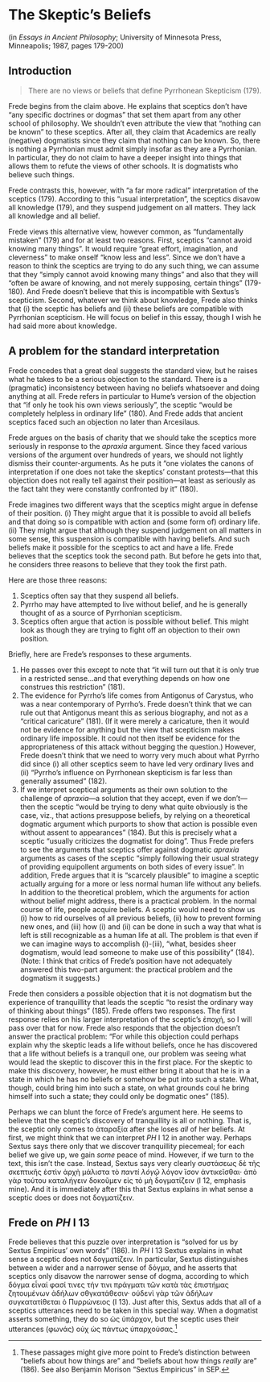 # The Skeptic’s Beliefs
(in *Essays in Ancient Philosophy*; University of Minnesota Press, Minneapolis; 1987, pages 179-200)

## Introduction

> There are no views or beliefs that define Pyrrhonean Skepticism (179).

Frede begins from the claim above. He explains that sceptics don’t have “any specific doctrines or dogmas” that set them apart from any other school of philosophy. We shouldn’t even attribute the view that “nothing can be known” to these sceptics. After all, they claim that Academics are really (negative) dogmatists since they claim that nothing can be known. So, there is nothing a Pyrrhonian must admit simply insofar as they are a Pyrrhonian. In particular, they do not claim to have a deeper insight into things that allows them to refute the views of other schools. It is dogmatists who believe such things.

Frede contrasts this, however, with “a far more radical” interpretation of the sceptics (179). According to this “usual interpretation”, the sceptics disavow all knowledge (179), and they suspend judgement on all matters. They lack all knowledge and all belief.

Frede views this alternative view, however common, as “fundamentally mistaken” (179) and for at least two reasons. First, sceptics “cannot avoid knowing many things”. It would require “great effort, imagination, and cleverness” to make onself “know less and less”. Since we don’t have a reason to think the sceptics are trying to do any such thing, we can assume that they “simply cannot avoid knowing many things” and also that they will “often be aware of knowing, and not merely supposing, certain things” (179-180). And Frede doesn’t believe that this is incompatible with Sextus’s scepticism. Second, whatever we think about knowledge, Frede also thinks that (i) the sceptic has beliefs and (ii) these beliefs are compatible with Pyrrhonian scepticism. He will focus on belief in this essay, though I wish he had said more about knowledge.

## A problem for the standard interpretation

Frede concedes that a great deal suggests the standard view, but he raises what he takes to be a serious objection to the standard. There is a (pragmatic) inconsistency between having no beliefs whatsoever and doing anything at all. Frede refers in particular to Hume’s version of the objection that “if only he took his own views seriously”, the sceptic “would be completely helpless in ordinary life” (180). And Frede adds that ancient sceptics faced such an objection no later than Arcesilaus.

Frede argues on the basis of charity that we should take the sceptics more seriously in response to the *apraxia* argument. Since they faced various versions of the argument over hundreds of years, we should not lightly dismiss their counter-arguments. As he puts it “one violates the canons of interpretation if one does not take the skeptics’ constant protests—that this objection does not really tell against their position—at least as seriously as the fact taht they were constantly confronted by it” (180).

Frede imagines two different ways that the sceptics might argue in defense of their position. (i) They might argue that it is possible to avoid all beliefs and that doing so is compatible with action and (some form of) ordinary life. (ii) They might argue that although they suspend judgement on all matters in some sense, this suspension is compatible with having beliefs. And such beliefs make it possible for the sceptics to act and have a life. Frede believes that the sceptics took the second path. But before he gets into that, he considers three reasons to believe that they took the first path.

Here are those three reasons:

1. Sceptics often say that they suspend all beliefs.
1. Pyrrho may have attempted to live without belief, and he is generally thought of as a source of Pyrrhonian scepticism.
1. Sceptics often argue that action is possible without belief. This might look as though they are trying to fight off an objection to their own position.

Briefly, here are Frede’s responses to these arguments.

1. He passes over this except to note that “it will turn out that it is only true in a restricted sense...and that everything depends on how one construes this restriction” (181).
1. The evidence for Pyrrho’s life comes from Antigonus of Carystus, who was a near contemporary of Pyrrho’s. Frede doesn’t think that we can rule out that Antigonus meant this as serious biography, and not as a “critical caricature” (181). (If it were merely a caricature, then it would not be evidence for anything but the view that scepticism makes ordinary life impossible. It could not then itself be evidence for the appropriateness of this attack without begging the question.) However, Frede doesn’t think that we need to worry very much about what Pyrrho did since (i) all other sceptics seem to have led very ordinary lives and (ii) “Pyrrho’s influence on Pyrrhonean skepticism is far less than generally assumed” (182).
1. If we interpret sceptical arguments as their own solution to the challenge of *apraxia*—a solution that they accept, even if we don’t—then the sceptic “would be trying to deny what quite obviously is the case, viz., that actions presuppose beliefs, by relying on a theoretical dogmatic argument which purports to show that action is possible even without assent to appearances” (184). But this is precisely what a sceptic “usually criticizes the dogmatist for doing”. Thus Frede prefers to see the arguments that sceptics offer against dogmatic *apraxia* arguments as cases of the sceptic “simply following their usual strategy of providing equipollent arguments on both sides of every issue”. In addition, Frede argues that it is “scarcely plausible” to imagine a sceptic actually arguing for a more or less normal human life without any beliefs. In addition to the theoretical problem, which the arguments for action without belief might address, there is a practical problem. In the normal course of life, people acquire beliefs. A sceptic would need to show us (i) how to rid ourselves of all previous beliefs, (ii) how to prevent forming new ones, and (iii) how (i) and (ii) can be done in such a way that what is left is still recognizable as a human life at all. The problem is that even if we can imagine ways to accomplish (i)-(iii), “what, besides sheer dogmatism, would lead someone to make use of this possibility” (184). (Note: I think that critics of Frede’s position have not adequately answered this two-part argument: the practical problem and the dogmatism it suggests.)

Frede then considers a possible objection that it is not dogmatism but the experience of tranquillity that leads the sceptic “to resist the ordinary way of thinking about things” (185). Frede offers two responses. The first response relies on his larger interpretation of the sceptic’s ἐποχή, so I will pass over that for now. Frede also responds that the objection doesn’t answer the practical problem: “For while this objection could perhaps explain why the skeptic leads a life without beliefs, once he has discovered that a life without beliefs is a tranquil one, our problem was seeing what would lead the skeptic to discover this in the first place. For the skeptic to make this discovery, however, he must either bring it about that he is in a state in which he has no beliefs or somehow be put into such a state. What, though, could bring him into such a state, on what grounds coul he bring himself into such a state; they could only be dogmatic ones” (185).

Perhaps we can blunt the force of Frede’s argument here. He seems to believe that the sceptic’s discovery of tranquillity is all or nothing. That is, the sceptic only comes to ἀταραξία after she loses *all* of her beliefs. At first, we might think that we can interpret *PH* I 12 in another way. Perhaps Sextus says there only that we discover tranquillity piecemeal; for each belief we give up, we gain *some* peace of mind. However, if we turn to the text, this isn’t the case. Instead, Sextus says very clearly συστάσεως δὲ τῆς σκεπτικῆς ἐστὶν ἀρχὴ μάλιστα τὸ *παντὶ λόγῷ* λόγον ἴσον ἀντικεῖσθαι· ἀπὸ γὰρ τούτου καταλήγειν δοκοῦμεν εἰς τὸ μὴ δογματίζειν (I 12, emphasis mine). And it is immediately after this that Sextus explains in what sense a sceptic does or does not δογματίζειν.

## Frede on *PH* I 13

Frede believes that this puzzle over interpretation is “solved for us by Sextus Empiricus’ own words” (186). In *PH* I 13 Sextus explains in what sense a sceptic does not δογματίζειν. In particular, Sextus distinguishes between a wider and a narrower sense of δόγμα, and he asserts that sceptics only disavow the narrower sense of dogma, according to which δόγμα εἶναί φασί τινες τήν τινι πράγματι τῶν κατὰ τὰς ἐπιστήμας ζητουμένων ἀδήλων σθγκατάθεσιν· ούδενὶ γὰρ τῶν ἀδήλων συγκατατίθεται ὁ Πυρρώνειος (I 13). Just after this, Sextus adds that all of a sceptics utterances need to be taken in this special way. When a dogmatist asserts something, they do so ὡς ὑπάρχον, but the sceptic uses their utterances (φωνάς) οὐχ ὡς πάντως ὑπαρχούσας.[^1]

[^1]: These passages might give more point to Frede’s distinction between “beliefs about how things are” and “beliefs about how things *really* are” (186). See also Benjamin Morison “Sextus Empiricus” in SEP.
